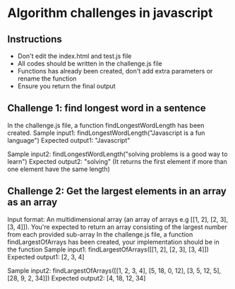 # Algorithm challenges in javascript

## Instructions
 - Don't edit the index.html and test.js file
 - All codes should be written in the challenge.js file
 - Functions has already been created, don't add extra parameters or rename the function
 - Ensure you return the final output

## Challenge 1: find longest word in a sentence
In the challenge.js file, a function findLongestWordLength has been created.
Sample input1: findLongestWordLength("Javascript is a fun language")
Expected output1: "Javascript"

Sample input2: findLongestWordLength("solving problems is a good way to learn")
Expected output2: "solving" (It returns the first element if more than one element have the same length)

## Challenge 2: Get the largest elements in an array as an array
Input format: An multidimensional array (an array of arrays e.g [[1, 2], [2, 3], [3, 4]]). You're expected to return an array consisting of the largest number from each provided sub-array
In the challenge.js file, a function findLargestOfArrays has been created, your implementation should be in the function
Sample input1: findLargestOfArrays([[1, 2], [2, 3], [3, 4]])
Expected output1: [2, 3, 4]

Sample input2: findLargestOfArrays([[1, 2, 3, 4], [5, 18, 0, 12], [3, 5, 12, 5], [28, 9, 2, 34]])
Expected output2: [4, 18, 12, 34]
